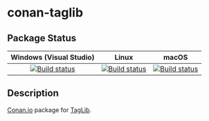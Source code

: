# conan-taglib

## Package Status

| Windows (Visual Studio) | Linux | macOS |
|:-----------------------:|:-----:|:-----:|
|[![Build status](https://github.com/SpaceIm/conan-taglib/workflows/.github/workflows/windows.yml/badge.svg?branch=testing%2F1.12)](https://github.com/SpaceIm/conan-taglib/actions/workflows/windows.yml?query=branch%3Atesting%2F1.12)|[![Build status](https://github.com/SpaceIm/conan-taglib/workflows/.github/workflows/linux.yml/badge.svg?branch=testing%2F1.12)](https://github.com/SpaceIm/conan-taglib/actions/workflows/linux.yml?query=branch%3Atesting%2F1.12)|[![Build status](https://github.com/SpaceIm/conan-taglib/workflows/.github/workflows/macos.yml/badge.svg?branch=testing%2F1.12)](https://github.com/SpaceIm/conan-taglib/actions/workflows/macos.yml?query=branch%3Atesting%2F1.12)|

## Description

[Conan.io](https://conan.io) package for [TagLib](https://taglib.org).
